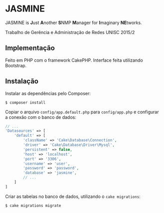 # JASMINE

JASMINE is **J**ust **A**nother **S**NMP **M**anager for **I**maginary **NE**tworks.

Trabalho de Gerência e Administração de Redes UNISC 2015/2

## Implementação

Feito em PHP com o framework CakePHP. Interface feita utilizando Bootstrap.

## Instalação

Instalar as dependências pelo Composer:

    $ composer install

Copiar o arquivo `config/app.default.php` para `config/app.php` e configurar a conexão com o banco de dados:

```php
// ...
'Datasources' => [
    'default' => [
        'className' => 'Cake\Database\Connection',
        'driver' => 'Cake\Database\Driver\Mysql',
        'persistent' => false,
        'host' => 'localhost',
        'port' => '3306',
        'username' => 'user',
        'password' => 'password',
        'database' => 'jasmine',
        // ...
    ]
]
```

Criar as tabelas no banco de dados, utilizando o `cake migrations`:

    $ cake migrations migrate
